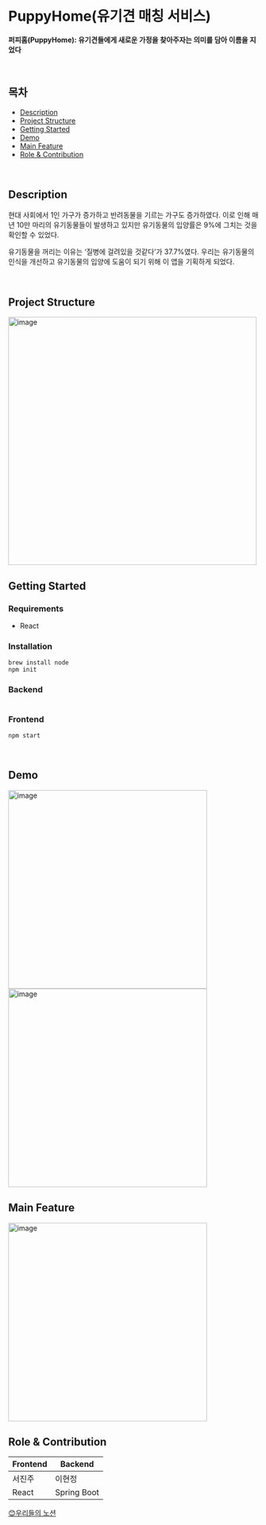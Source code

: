 # PuppyHome(유기견 매칭 서비스)
**퍼피홈(PuppyHome): 유기견들에게 새로운 가정을 찾아주자는 의미를 담아 이름을 지었다**

<br/>

## 목차
- [Description](#Description)
- [Project Structure](#Project-Structure)
- [Getting Started](#Getting-Started)
- [Demo](#Demo)
- [Main Feature](#Main-Feature)
- [Role & Contribution](#Role-&-Contribution)

<br/>
  
## Description

현대 사회에서 1인 가구가 증가하고 반려동물을 기르는 가구도 증가하였다. 이로 인해 매년 10만 마리의 유기동물들이 발생하고 있지만 유기동물의 입양률은 9%에 그치는 것을 확인할 수 있었다.

유기동물을 꺼리는 이유는 ‘질병에 걸려있을 것같다’가 37.7%였다. 우리는 유기동물의 인식을 개선하고 유기동물의 입양에 도움이 되기 위해 이 앱을 기획하게 되었다.


<br/>

## Project Structure

<img width="500" alt="image" src="https://github.com/user-attachments/assets/44dfc5cf-098f-49f0-9f2e-e3c97e9ec0a8">


<br/>

## Getting Started

### Requirements
- React

### Installation
```
brew install node
npm init
```
### Backend
```
```
### Frontend
```
npm start
```

<br/>

## Demo
<img width="400" alt="image" src="https://github.com/user-attachments/assets/14e9ea32-a212-46e8-ac2f-3e8961f55797">
<img width="400" alt="image" src="https://github.com/user-attachments/assets/19b7b138-9d26-4c58-ba36-9d52cafd22d0">


<br/>


## Main Feature
<img width="400" alt="image" src="https://github.com/user-attachments/assets/bb98d2ec-5571-4c3c-95c0-e19cc21eff57">


<br/>

## Role & Contribution
|Frontend|Backend|
|--------|--------|
|서진주|이현정|
|React|Spring Boot|

[😊우리들의 노션](https://www.notion.so/PuppyHome-11567baf376d80cd8bb5d64c2df81fcf)
